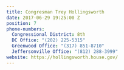 ```yaml
---
title: Congresman Trey Hollingsworth
date: 2017-06-29 19:25:00 Z
position: 7
phone-numbers:
  Congressional District: 8th
  DC Office: "(202) 225-5315"
  Greenwood Office: "(317) 851-8710"
  Jeffersonville Office: "(812) 288-3999"
website: https://hollingsworth.house.gov/
---
```


